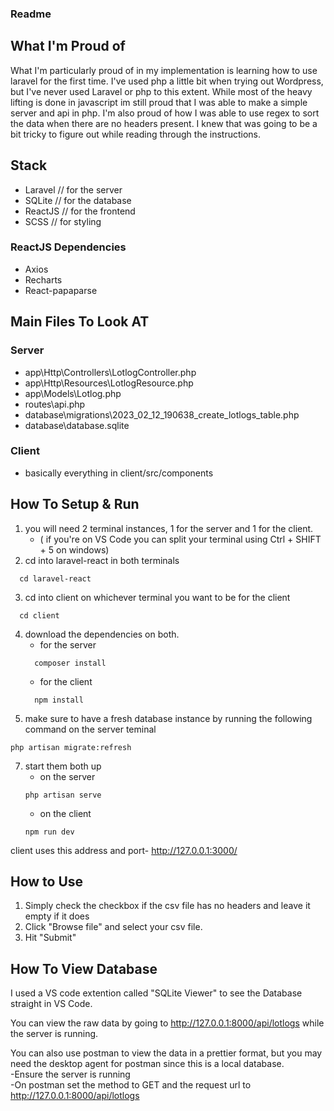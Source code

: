 ### Readme
## What I'm Proud of
What I'm particularly proud of in my implementation is learning how to use laravel for the first time. I've used php a little bit when trying out Wordpress, but I've never used Laravel or php to this extent. While most of the heavy lifting is done in javascript im still proud that I was able to make a simple server and api in php. I'm also proud of how I was able to use regex to sort the data when there are no headers present. I knew that was going to be a bit tricky to figure out while reading through the instructions. 


## Stack
- Laravel // for the server
- SQLite // for the database
- ReactJS // for the frontend
- SCSS // for styling

### ReactJS Dependencies
- Axios
- Recharts
- React-papaparse

## Main Files To Look AT
### Server
- app\Http\Controllers\LotlogController.php
- app\Http\Resources\LotlogResource.php
- app\Models\Lotlog.php
- routes\api.php
- database\migrations\2023_02_12_190638_create_lotlogs_table.php
- database\database.sqlite

### Client
- basically everything in client/src/components

## How To Setup & Run
1. you will need 2 terminal instances, 1 for the server and 1 for the client.
    - ( if you're on VS Code you can split your terminal using Ctrl + SHIFT + 5 on windows)
2. cd into laravel-react in both terminals 
```  
  cd laravel-react
```  
3. cd into client on whichever terminal you want to be for the client
```  
  cd client
```
4. download the dependencies on both.
    - for the server
    ```
	  composer install
    ```       
    - for the client
    ```
      npm install
    ```       
5. make sure to have a fresh database instance by running the following command on the server teminal
```  
php artisan migrate:refresh
```   
7. start them both up 
    - on the server
    ```
    php artisan serve
    ```
    - on the client
    ```
    npm run dev
    ```

client uses this address and port- http://127.0.0.1:3000/

## How to Use
1. Simply check the checkbox if the csv file has no headers and leave it empty if it does
2. Click "Browse file" and select your csv file.
3. Hit "Submit"


## How To View Database
I used a VS code extention called "SQLite Viewer" to see the Database straight in VS Code.

You can view the raw data by going to http://127.0.0.1:8000/api/lotlogs while the server is running.

You can also use postman to view the data in a prettier format, but you may need the desktop agent for postman since this is a local database.  
-Ensure the server is running  
-On postman set the method to GET and the request url to http://127.0.0.1:8000/api/lotlogs
